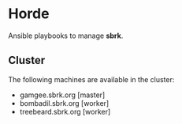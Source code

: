# Horde

Ansible playbooks to manage **sbrk**.

## Cluster

The following machines are available in the cluster:

- gamgee.sbrk.org [master]
- bombadil.sbrk.org [worker]
- treebeard.sbrk.org [worker]
